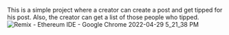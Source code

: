 This is a simple project where a creator can create a post and get tipped for his post. Also, the creator can get a list of those people who tipped. 
![Remix - Ethereum IDE - Google Chrome 2022-04-29 5_21_38 PM](https://user-images.githubusercontent.com/77860114/165987017-bb80e52b-816e-4a6d-8277-dd66fc9b28e5.png)
